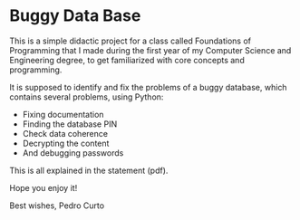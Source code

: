 # Buggy Data Base
This is a simple didactic project for a class called Foundations of Programming that I made during the first year of my Computer Science and Engineering degree,
to get familiarized with core concepts and programming.

It is supposed to identify and fix the problems of a buggy database, which contains several problems, using Python:
- Fixing documentation
- Finding the database PIN
- Check data coherence
- Decrypting the content
- And debugging passwords

This is all explained in the statement (pdf).

Hope you enjoy it!

Best wishes, Pedro Curto
